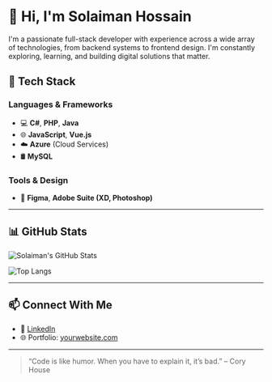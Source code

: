 # 👋 Hi, I'm Solaiman Hossain

I'm a passionate full-stack developer with experience across a wide array of technologies, from backend systems to frontend design. I'm constantly exploring, learning, and building digital solutions that matter.

## 🚀 Tech Stack

### Languages & Frameworks
- 💻 **C#**, **PHP**, **Java**
- 🌐 **JavaScript**, **Vue.js**
- ☁️ **Azure** (Cloud Services)
- 🛢 **MySQL**

### Tools & Design
- 🧩 **Figma**, **Adobe Suite (XD, Photoshop)**

---

## 📊 GitHub Stats

<!-- GitHub Stats -->
![Solaiman's GitHub Stats](https://github-readme-stats.vercel.app/api?username=SolaimanHossain&show_icons=true&theme=default&hide_title=false)

<!-- Top Languages -->
![Top Langs](https://github-readme-stats.vercel.app/api/top-langs/?username=SolaimanHossain&layout=compact)

---

## 📫 Connect With Me
- 💼 [LinkedIn](https://linkedin.com/in/your-link-here) 
- 🌐 Portfolio: [yourwebsite.com](https://yourwebsite.com)

---

> “Code is like humor. When you have to explain it, it’s bad.” – Cory House

